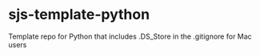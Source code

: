 # sjs-template-python
Template repo for Python that includes .DS_Store in the .gitignore for Mac users 
